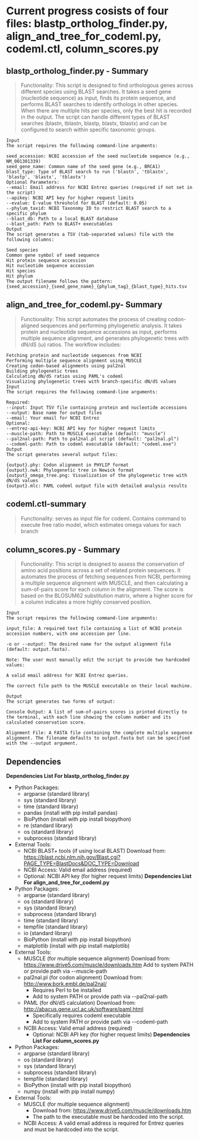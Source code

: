 # Current progress cosists of four files: blastp_ortholog_finder.py, align_and_tree_for_codeml.py, codeml.ctl, column_scores.py

## blastp_ortholog_finder.py - Summary

> Functionality: This script is designed to find orthologous genes across different species using BLAST searches. It takes a seed gene (nucleotide sequence) as input, finds its protein sequence, and performs BLAST searches to identify orthologs in other species. When there are multiple hits per species, only the best hit is recorded in the output. The script can handle different types of BLAST searches (blastn, tblastn, blastp, blastx, tblastx) and can be configured to search within specific taxonomic groups.

	Input
	The script requires the following command-line arguments:

	seed_accession: NCBI accession of the seed nucleotide sequence (e.g., NM_001301339)
	seed_gene_name: Common name of the seed gene (e.g., BRCA1)
	blast_type: Type of BLAST search to run ('blastn', 'tblastn', 'blastp', 'blastx', 'tblastx')
	Optional Parameters:
	--email: Email address for NCBI Entrez queries (required if not set in the script)
	--apikey: NCBI API key for higher request limits
	--evalue: E-value threshold for BLAST (default: 0.05)
	--phylum_taxid: NCBI Taxonomy ID to restrict BLAST search to a specific phylum
	--blast_db: Path to a local BLAST database
	--blast_path: Path to BLAST+ executables
	Output
	The script generates a TSV (tab-separated values) file with the following columns:

	Seed species
	Common gene symbol of seed sequence
	Hit protein sequence accession
	Hit nucleotide sequence accession
	Hit species
	Hit phylum
	The output filename follows the pattern: {seed_accession}_{seed_gene_name}_{phylum_tag}_{blast_type}_hits.tsv

## align_and_tree_for_codeml.py- Summary
> Functionality: This script automates the process of creating codon-aligned sequences and performing phylogenetic analysis. It takes protein and nucleotide sequence accessions as input, performs multiple sequence alignment, and generates phylogenetic trees with dN/dS (ω) ratios. The workflow includes:

	Fetching protein and nucleotide sequences from NCBI
	Performing multiple sequence alignment using MUSCLE
	Creating codon-based alignments using pal2nal
	Building phylogenetic trees
	Calculating dN/dS ratios using PAML's codeml
	Visualizing phylogenetic trees with branch-specific dN/dS values
	Input
	The script requires the following command-line arguments:

	Required:
	--input: Input TSV file containing protein and nucleotide accessions
	--output: Base name for output files
	--email: Your email for NCBI Entrez
	Optional:
	--entrez-api-key: NCBI API key for higher request limits
	--muscle-path: Path to MUSCLE executable (default: "muscle")
	--pal2nal-path: Path to pal2nal.pl script (default: "pal2nal.pl")
	--codeml-path: Path to codeml executable (default: "codeml.exe")
	Output
	The script generates several output files:

	{output}.phy: Codon alignment in PHYLIP format
	{output}.nwk: Phylogenetic tree in Newick format
	{output}_omega_tree.png: Visualization of the phylogenetic tree with dN/dS values
	{output}.mlc: PAML codeml output file with detailed analysis results


## codeml.ctl-summary
> Functionality: serves as input file for codeml. Contains command to execute free ratio model, which estimates omega values for each branch 

## column_scores.py - Summary
> Functionality: This script is designed to assess the conservation of amino acid positions across a set of related protein sequences. It automates the process of fetching sequences from NCBI, performing a multiple sequence alignment with MUSCLE, and then calculating a sum-of-pairs score for each column in the alignment. The score is based on the BLOSUM62 substitution matrix, where a higher score for a column indicates a more highly conserved position.

	Input
	The script requires the following command-line arguments:
	
	input_file: A required text file containing a list of NCBI protein accession numbers, with one accession per line.
	
	-o or --output: The desired name for the output alignment file (default: output.fasta).
	
	Note: The user must manually edit the script to provide two hardcoded values:
	
	A valid email address for NCBI Entrez queries.
	
	The correct file path to the MUSCLE executable on their local machine.
	
	Output
	The script generates two forms of output:
	
	Console Output: A list of sum-of-pairs scores is printed directly to the terminal, with each line showing the column number and its calculated conservation score.
	
	Alignment File: A FASTA file containing the complete multiple sequence alignment. The filename defaults to output.fasta but can be specified with the --output argument.


## Dependencies
**Dependencies List For blastp_ortholog_finder.py**
- Python Packages:
  - argparse (standard library)
  - sys (standard library)
  - time (standard library)
  - pandas (install with pip install pandas)
  - BioPython (install with pip install biopython)
  - re (standard library)
  - os (standard library)
  - subprocess (standard library)
- External Tools:
  - NCBI BLAST+ tools (if using local BLAST) Download from: https://blast.ncbi.nlm.nih.gov/Blast.cgi?PAGE_TYPE=BlastDocs&DOC_TYPE=Download
  - NCBI Access: Valid email address (required)
  - Optional: NCBI API key (for higher request limits)
**Dependencies List For align_and_tree_for_codeml.py**
- Python Packages:
	- argparse (standard library)
	- os (standard library)
	- sys (standard library)
	- subprocess (standard library)
	- time (standard library)
	- tempfile (standard library)
	- io (standard library)
	- BioPython (install with pip install biopython)
	- matplotlib (install with pip install matplotlib)
- External Tools:
	- MUSCLE (for multiple sequence alignment) Download from: https://www.drive5.com/muscle/downloads.htm
	  Add to system PATH or provide path via --muscle-path
	- pal2nal.pl (for codon alignment) Download from: http://www.bork.embl.de/pal2nal/
		- Requires Perl to be installed
		- Add to system PATH or provide path via --pal2nal-path
	- PAML (for dN/dS calculation) Download from: http://abacus.gene.ucl.ac.uk/software/paml.html
		- Specifically requires codeml executable
		- Add to system PATH or provide path via --codeml-path
	- NCBI Access: Valid email address (required)
	  	- Optional: NCBI API key (for higher request limits)
**Dependencies List For column_scores.py**
- Python Packages:
	- argparse (standard library)
	- os (standard library)
	- sys (standard library)
	- subprocess (standard library)
	- tempfile (standard library)
	- BioPython (install with pip install biopython)
	- numpy (install with pip install numpy)
- External Tools:
	- MUSCLE (for multiple sequence alignment)
		- Download from: https://www.drive5.com/muscle/downloads.htm
		- The path to the executable must be hardcoded into the script.
	- NCBI Access: A valid email address is required for Entrez queries and must be hardcoded into the script.
